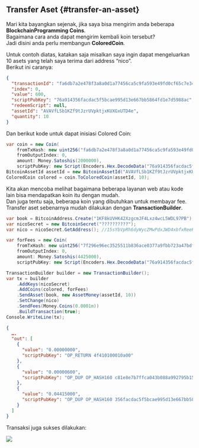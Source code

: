 ## Transfer Aset {#transfer-an-asset}

Mari kita bayangkan sejenak, jika saya bisa mengirim anda beberapa **BlockchainProgramming Coins**.  
Bagaimana cara anda dapat mengirim kembali koin tersebut?   
Jadi disini anda perlu membangun **ColoredCoin**.

Untuk contoh diatas, katakan saja misalkan saya ingin dapat mengeluarkan 10 asets yang telah saya terima dari address “nico”.  
Berikut ini caranya:

```json
{
  "transactionId": "fa6db7a2e478f3a8a0d1a77456ca5c9fa593e49fd0cf65c7e349e5a4cbe58842",
  "index": 0,
  "value": 600,
  "scriptPubKey": "76a914356facdac5f5bcae995d13e667bb5864fd1e7d5988ac",
  "redeemScript": null,
  "assetId": "AVAVfLSb1KZf9tJzrUVpktjxKUXGxUTD4e",
  "quantity": 10
}
```

Dan berikut kode untuk dapat inisiasi Colored Coin:

```cs
var coin = new Coin(
    fromTxHash: new uint256("fa6db7a2e478f3a8a0d1a77456ca5c9fa593e49fd0cf65c7e349e5a4cbe58842"),
    fromOutputIndex: 0,
    amount: Money.Satoshis(2000000),
    scriptPubKey: new Script(Encoders.Hex.DecodeData("76a914356facdac5f5bcae995d13e667bb5864fd1e7d5988ac")));
BitcoinAssetId assetId = new BitcoinAssetId("AVAVfLSb1KZf9tJzrUVpktjxKUXGxUTD4e");
ColoredCoin colored = coin.ToColoredCoin(assetId, 10);
```

Kita akan mencoba melihat bagaimana beberapa layanan web atau kode lain bisa mendapatkan koin itu dengan mudah.   
Dan juga tentu saja, beberapa koin yang dibutuhkan untuk membayar fee.   
Transfer aset sebenarnya mudah dilakukan dengan **TransactionBuilder**.

```cs
var book = BitcoinAddress.Create("1KF8kUVHK42XzgcmJF4Lxz4wcL5WDL97PB");
var nicoSecret = new BitcoinSecret("??????????");
var nico = nicoSecret.GetAddress(); //15sYbVpRh6dyWycZMwPdxJWD4xbfxReeHe

var forFees = new Coin(
    fromTxHash: new uint256("7f296e96ec3525511b836ace0377a9fbb723a47bdfb07c6bc3a6f2a0c23eba26"),
    fromOutputIndex: 0,
    amount: Money.Satoshis(4425000),
    scriptPubKey: new Script(Encoders.Hex.DecodeData("76a914356facdac5f5bcae995d13e667bb5864fd1e7d5988ac")));

TransactionBuilder builder = new TransactionBuilder();
var tx = builder
    .AddKeys(nicoSecret)
    .AddCoins(colored, forFees)
    .SendAsset(book, new AssetMoney(assetId, 10))
    .SetChange(nico)
    .SendFees(Money.Coins(0.0001m))
    .BuildTransaction(true);
Console.WriteLine(tx);
```

```json
{
  ….
  "out": [
    {
      "value": "0.00000000",
      "scriptPubKey": "OP_RETURN 4f410100010a00"
    },
    {
      "value": "0.00000600",
      "scriptPubKey": "OP_DUP OP_HASH160 c81e8e7b7ffca043b088a992795b15887c961592 OP_EQUALVERIFY OP_CHECKSIG"
    },
    {
      "value": "0.04415000",
      "scriptPubKey": "OP_DUP OP_HASH160 356facdac5f5bcae995d13e667bb5864fd1e7d59 OP_EQUALVERIFY OP_CHECKSIG"
    }
  ]
}
```

Transaksi juga sukses dilakukan:

![](../assets/Coinprism2.png)

